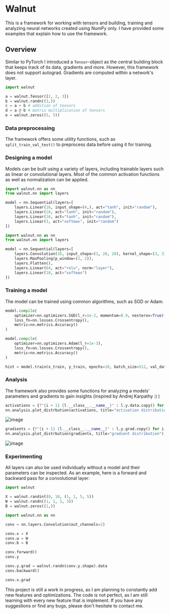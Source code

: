 # Walnut

This is a framework for working with tensors and building, training and analyzing neural networks created using NumPy only. I have provided some examples that explain how to use the framework.

## Overview
Similar to PyTorch I introduced a `Tensor`-object as the central building block that keeps track of its data, gradients and more. However, this framework does not support autograd. Gradients are computed within a network's layer.

```Python
import walnut

a = walnut.Tensor([1, 2, 3])
b = walnut.randn((3,))
c = a + b # addition of tensors
d = a @ b # matrix multiplication of tensors
e = walnut.zeros((5, 5))
```

### Data preprocessing

The framework offers some utility functions, such as `split_train_val_test()` to preprocess data before using it for training.

### Designing a model

Models can be built using a variety of layers, including trainable layers such as linear or convolutional layers. Most of the common activation functions as well as normalization can be applied.

```python
import walnut.nn as nn
from walnut.nn import layers

model = nn.Sequential(layers=[
    layers.Linear(16, input_shape=(4,), act="tanh", init="random"),
    layers.Linear(16, act="tanh", init="random"),
    layers.Linear(16, act="tanh", init="random"),
    layers.Linear(3, act="softmax", init="random")
])
```

```python
import walnut.nn as nn
from walnut.nn import layers

model = nn.Sequential(layers=[
    layers.Convolution(16, input_shape=(1, 28, 28), kernel_shape=(3, 3), act="relu", norm="layer"),
    layers.MaxPooling(p_window=(2, 2)),
    layers.Flatten(),
    layers.Linear(64, act="relu", norm="layer"),
    layers.Linear(10, act="softmax")
])
```

### Training a model

The model can be trained using common algorithms, such as SGD or Adam.

```python
model.compile(
    optimizer=nn.optimizers.SGD(l_r=1e-2, momentum=0.9, nesterov=True),
    loss_fn=nn.losses.Crossentropy(),
    metric=nn.metrics.Accuracy()
)
```

```python
model.compile(
    optimizer=nn.optimizers.Adam(l_r=1e-3),
    loss_fn=nn.losses.Crossentropy(),
    metric=nn.metrics.Accuracy()
)
```

```python
hist = model.train(x_train, y_train, epochs=10, batch_size=512, val_data=(x_val, y_val))
```

### Analysis

The framework also provides some functions for analyzing a models' parameters and gradients to gain insights (inspired by Andrej Karpathy :) )

```python
activations = {f"{i + 1} {l.__class__.__name__}" : l.y.data.copy() for i, l in enumerate(model.layers) if l.__class__.__name__ == "Tanh"}
nn.analysis.plot_distrbution(activations, title="activation distribution") 
```

![image](https://github.com/DKoflerGIT/NumpyNN/assets/74835806/a205f974-40a6-4d7b-9916-060d4ada9cae)

```python
gradients = {f"{i + 1} {l.__class__.__name__}" : l.y.grad.copy() for i, l in enumerate(model.layers) if l.__class__.__name__ == "Linear"}
nn.analysis.plot_distrbution(gradients, title="gradient distribution")
```

![image](https://github.com/DKoflerGIT/NumpyNN/assets/74835806/8119d55a-fb83-4300-8f9f-5ea1bd8e85d1)


### Experimenting

All layers can also be used individually without a model and their parameters can be inspected. As an example, here is a forward and backward pass for a convolutional layer:
```python
import walnut

X = walnut.randint(0, 10, (1, 1, 5, 5))
W = walnut.randn((1, 1, 3, 3))
B = walnut.zeros((1,))
```

```python
import walnut.nn as nn

conv = nn.layers.Convolution(out_channels=2)

conv.x = X
conv.w = W
conv.b = B

conv.forward()
conv.y
```

```python
conv.y.grad = walnut.randn(conv.y.shape).data
conv.backward()

conv.x.grad
```

This project is still a work in progress, as I am planning to constantly add new features and optimizations.
The code is not perfect, as I am still learning with every new feature that is implement.
If you have any suggestions or find any bugs, please don't hesitate to contact me.